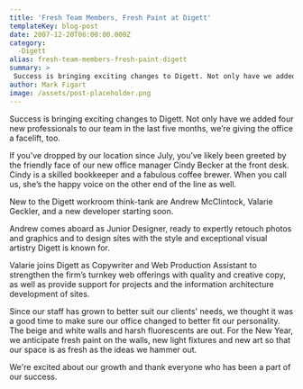 ```yaml
---
title: 'Fresh Team Members, Fresh Paint at Digett'
templateKey: blog-post
date: 2007-12-20T06:00:00.000Z
category: 
  -Digett
alias: fresh-team-members-fresh-paint-digett
summary: > 
 Success is bringing exciting changes to Digett. Not only have we added four new professionals to our team in the last five months, we’re giving the office a facelift, too.
author: Mark Figart
image: /assets/post-placeholder.png
---
```


Success is bringing exciting changes to Digett. Not only have we added four new professionals to our team in the last five months, we’re giving the office a facelift, too.

If you’ve dropped by our location since July, you’ve likely been greeted by the friendly face of our new office manager Cindy Becker at the front desk. Cindy is a skilled bookkeeper and a fabulous coffee brewer. When you call us, she’s the happy voice on the other end of the line as well.

New to the Digett workroom think-tank are Andrew McClintock, Valarie Geckler, and a new developer starting soon.

Andrew comes aboard as Junior Designer, ready to expertly retouch photos and graphics and to design sites with the style and exceptional visual artistry Digett is known for.

Valarie joins Digett as Copywriter and Web Production Assistant to strengthen the firm’s turnkey web offerings with quality and creative copy, as well as provide support for projects and the information architecture development of sites.

Since our staff has grown to better suit our clients' needs, we thought it was a good time to make sure our office changed to better fit our personality. The beige and white walls and harsh fluorescents are out. For the New Year, we anticipate fresh paint on the walls, new light fixtures and new art so that our space is as fresh as the ideas we hammer out.

We're excited about our growth and thank everyone who has been a part of our success.